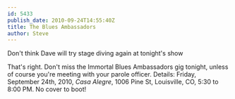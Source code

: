 ```yaml
---
id: 5433
publish_date: 2010-09-24T14:55:40Z
title: The Blues Ambassadors
author: Steve
---
```

  
Don't think Dave will try stage diving again at tonight's show

That's right. Don't miss the Immortal Blues Ambassadors gig tonight, unless of course you're meeting with your parole officer. Details: Friday, September 24th, 2010, _Casa Alegre_, 1006 Pine St, Louisville, CO, 5:30 to 8:00 PM. No cover to boot!